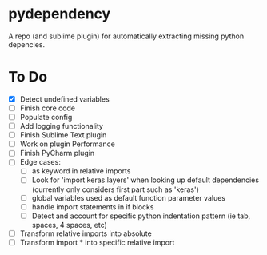 # pydependency

A repo (and sublime plugin) for automatically extracting missing python depencies.


# To Do

- [x] Detect undefined variables
- [ ] Finish core code
- [ ] Populate config
- [ ] Add logging functionality
- [ ] Finish Sublime Text plugin
- [ ] Work on plugin Performance
- [ ] Finish PyCharm plugin
- [ ] Edge cases:
  - [ ] as keyword in relative imports
  - [ ] Look for 'import keras.layers' when looking up default dependencies (currently only considers first
  part such as 'keras')
  - [ ] global variables used as default function parameter values
  - [ ] handle import statements in if blocks
  - [ ] Detect and account for specific python indentation pattern (ie tab, spaces, 4 spaces, etc)
- [ ] Transform relative imports into absolute
- [ ] Transform import * into specific relative import